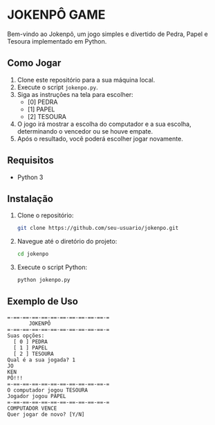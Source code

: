 # JOKENPÔ GAME

Bem-vindo ao Jokenpô, um jogo simples e divertido de Pedra, Papel e Tesoura implementado em Python.

## Como Jogar

1. Clone este repositório para a sua máquina local.
2. Execute o script `jokenpo.py`.
3. Siga as instruções na tela para escolher:
   - [0] PEDRA
   - [1] PAPEL
   - [2] TESOURA
4. O jogo irá mostrar a escolha do computador e a sua escolha, determinando o vencedor ou se houve empate.
5. Após o resultado, você poderá escolher jogar novamente.

## Requisitos

- Python 3

## Instalação

1. Clone o repositório:
    ```bash
    git clone https://github.com/seu-usuario/jokenpo.git
    ```
2. Navegue até o diretório do projeto:
    ```bash
    cd jokenpo
    ```
3. Execute o script Python:
    ```bash
    python jokenpo.py
    ```

## Exemplo de Uso

```plaintext
=-==-==-==-==-==-==-==-==-==-==-=
       JOKENPÔ
=-==-==-==-==-==-==-==-==-==-==-=
Suas opções:
  [ 0 ] PEDRA
  [ 1 ] PAPEL
  [ 2 ] TESOURA
Qual é a sua jogada? 1
JO
KEN
PÔ!!!
=-==-==-==-==-==-==-==-==-==-==-=
O computador jogou TESOURA
Jogador jogou PAPEL
=-==-==-==-==-==-==-==-==-==-==-=
COMPUTADOR VENCE
Quer jogar de novo? [Y/N] 
